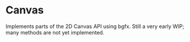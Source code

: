 # Canvas
Implements parts of the 2D Canvas API using bgfx. Still a very early WIP; many methods are not yet implemented.